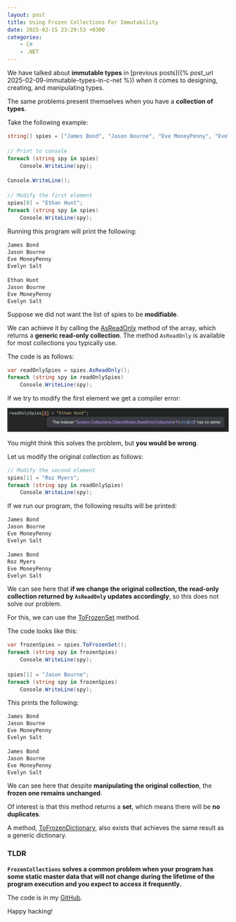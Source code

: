 ```yaml
---
layout: post
title: Using Frozen Collections For Immutability
date: 2025-02-15 23:29:53 +0300
categories:
    - C#
    - .NET
---
```


We have talked about **immutable types** in [previous posts]({% post_url 2025-02-09-immutable-types-in-c-net %}) when it comes to designing, creating, and manipulating types.

The same problems present themselves when you have a **collection of types**.

Take the following example:

```c#
string[] spies = ["James Bond", "Jason Bourne", "Eve MoneyPenny", "Evelyn Salt"];

// Print to console
foreach (string spy in spies)
    Console.WriteLine(spy);

Console.WriteLine();

// Modify the first element
spies[0] = "Ethan Hunt";
foreach (string spy in spies)
    Console.WriteLine(spy);
```

Running this program will print the following:

```plaintext
James Bond
Jason Bourne
Eve MoneyPenny
Evelyn Salt

Ethan Hunt
Jason Bourne
Eve MoneyPenny
Evelyn Salt
```

Suppose we did not want the list of spies to be **modifiable**.

We can achieve it by calling the [AsReadOnly](https://learn.microsoft.com/en-us/dotnet/api/system.array.asreadonly?view=net-9.0) method of the array, which returns a **generic read-only collection**. The method `AsReadOnly` is available for most collections you typically use.

The code is as follows:

```c#
var readOnlySpies = spies.AsReadOnly();
foreach (string spy in readOnlySpies)
    Console.WriteLine(spy);
```

If we try to modify the first element we get a compiler error:

![ReadOnlyCollection1](../images/2025/02/ReadOnlyCollection1.png)

You might think this solves the problem, but **you would be wrong**.

Let us modify the original collection as follows:

```c#
// Modify the second element
spies[1] = "Roz Myers";
foreach (string spy in readOnlySpies)
    Console.WriteLine(spy);
```

If we run our program, the following results will be printed:

```plaintext
James Bond
Jason Bourne
Eve MoneyPenny
Evelyn Salt

James Bond
Roz Myers
Eve MoneyPenny
Evelyn Salt
```

We can see here that **if we change the original collection, the read-only collection returned by `AsReadOnly` updates accordingly**, so this does not solve our problem.

For this, we can use the [ToFrozenSet](https://learn.microsoft.com/en-us/dotnet/api/system.collections.frozen.frozenset.tofrozenset?view=net-9.0) method.

The code looks like this:

```c#
var frozenSpies = spies.ToFrozenSet();
foreach (string spy in frozenSpies)
    Console.WriteLine(spy);

spies[1] = "Jason Bourne";
foreach (string spy in frozenSpies)
    Console.WriteLine(spy);
```

This prints the following:

```plaintext
James Bond
Jason Bourne
Eve MoneyPenny
Evelyn Salt

James Bond
Jason Bourne
Eve MoneyPenny
Evelyn Salt
```

We can see here that despite **manipulating the original collection**, the **frozen one remains unchanged**.

Of interest is that this method returns a **set**, which means there will be **no duplicates**.

A method, [ToFrozenDictionary](https://learn.microsoft.com/en-us/dotnet/api/system.collections.frozen.frozendictionary.tofrozendictionary?view=net-9.0), also exists that achieves the same result as a generic dictionary.

### TLDR

**`FrozenCollections` solves a common problem when your program has some static master data that will not change during the lifetime of the program execution and you expect to access it frequently.**

The code is in my [GitHub](https://github.com/conradakunga/BlogCode/tree/master/2025-02-15%20-%20FrozenCollections).

Happy hacking!
